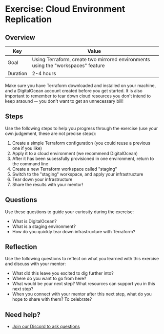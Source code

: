 # Exercise: Cloud Environment Replication

## Overview

| Key | Value |
| --- | --- |
| Goal | Using Terraform, create two mirrored environments using the "workspaces" feature |
| Duration | 2-4 hours |

Make sure you have Terraform downloaded and installed on your machine, and a DigitalOcean account created before you get started. It is also important to remember to tear down cloud resources you don't intend to keep araound -- you don't want to get an unnecessary bill!

## Steps

Use the following steps to help you progress through the exercise (use your own judgement, these are not precise steps):

1. Create a simple Terraform configuration (you could reuse a previous one if you like)
2. Apply it to a cloud environment (we recommend DigitalOcean)
3. After it has been sucessfully provisioned in one environment, return to the command line
4. Create a new Terraform workspace called "staging"
5. Switch to the "staging" workspace, and apply your infrastructure
6. Tear down your infrastructure
7. Share the results with your mentor!

## Questions

Use these questions to guide your curiosity during the exercise:

- What is DigitalOcean?
- What is a staging environment?
- How do you quickly tear down infrastructure with Terraform?

## Reflection

Use the following questions to reflect on what you learned with this exercise and discuss with your mentor:

- What did this leave you excited to dig further into? 
- Where do you want to go from here?
- What would be your next step? What resources can support you in this next step?
- When you connect with your mentor after this next step, what do you hope to share with them? To celebrate? 

## Need help?

- [Join our Discord to ask questions](https://discord.gg/bDVYvG3Czd)
